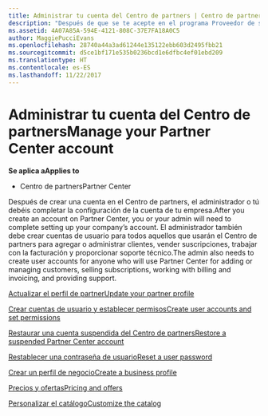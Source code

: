 ```yaml
---
title: Administrar tu cuenta del Centro de partners | Centro de partners
description: "Después de que se te acepte en el programa Proveedor de soluciones en la nube, tú o el administrador tendréis que configurar la cuenta de la empresa en el Centro de partners."
ms.assetid: 4A07A85A-594E-4121-808C-37E7FA18A0C5
author: MaggiePucciEvans
ms.openlocfilehash: 28740a44a3ad61244e135122ebb603d2495fbb21
ms.sourcegitcommit: d5ce1bf171e535b0236bcd1e6dfbc4ef01ebd209
ms.translationtype: HT
ms.contentlocale: es-ES
ms.lasthandoff: 11/22/2017
---
```

# <a name="manage-your-partner-center-account"></a><span data-ttu-id="c1854-103">Administrar tu cuenta del Centro de partners</span><span class="sxs-lookup"><span data-stu-id="c1854-103">Manage your Partner Center account</span></span>

**<span data-ttu-id="c1854-104">Se aplica a</span><span class="sxs-lookup"><span data-stu-id="c1854-104">Applies to</span></span>**

-  <span data-ttu-id="c1854-105">Centro de partners</span><span class="sxs-lookup"><span data-stu-id="c1854-105">Partner Center</span></span>

<span data-ttu-id="c1854-106">Después de crear una cuenta en el Centro de partners, el administrador o tú debéis completar la configuración de la cuenta de tu empresa.</span><span class="sxs-lookup"><span data-stu-id="c1854-106">After you create an account on Partner Center, you or your admin will need to complete setting up your company’s account.</span></span> <span data-ttu-id="c1854-107">El administrador también debe crear cuentas de usuario para todos aquellos que usarán el Centro de partners para agregar o administrar clientes, vender suscripciones, trabajar con la facturación y proporcionar soporte técnico.</span><span class="sxs-lookup"><span data-stu-id="c1854-107">The admin also needs to create user accounts for anyone who will use Partner Center for adding or managing customers, selling subscriptions, working with billing and invoicing, and providing support.</span></span>

[<span data-ttu-id="c1854-108">Actualizar el perfil de partner</span><span class="sxs-lookup"><span data-stu-id="c1854-108">Update your partner profile</span></span>](update-your-partner-profile.md)

[<span data-ttu-id="c1854-109">Crear cuentas de usuario y establecer permisos</span><span class="sxs-lookup"><span data-stu-id="c1854-109">Create user accounts and set permissions</span></span>](create-user-accounts-and-set-permissions.md)

[<span data-ttu-id="c1854-110">Restaurar una cuenta suspendida del Centro de partners</span><span class="sxs-lookup"><span data-stu-id="c1854-110">Restore a suspended Partner Center account</span></span>](suspended-partner-center-account.md)

[<span data-ttu-id="c1854-111">Restablecer una contraseña de usuario</span><span class="sxs-lookup"><span data-stu-id="c1854-111">Reset a user password</span></span>](reset-a-user-password.md)

[<span data-ttu-id="c1854-112">Crear un perfil de negocio</span><span class="sxs-lookup"><span data-stu-id="c1854-112">Create a business profile</span></span>](create-a-marketing-profile.md)

[<span data-ttu-id="c1854-113">Precios y ofertas</span><span class="sxs-lookup"><span data-stu-id="c1854-113">Pricing and offers</span></span>](pricing-and-offers.md)

[<span data-ttu-id="c1854-114">Personalizar el catálogo</span><span class="sxs-lookup"><span data-stu-id="c1854-114">Customize the catalog</span></span>](customize-the-catalog.md)

 

 



